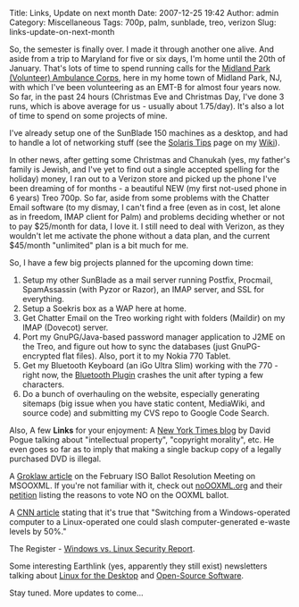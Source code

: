 Title: Links, Update on next month
Date: 2007-12-25 19:42
Author: admin
Category: Miscellaneous
Tags: 700p, palm, sunblade, treo, verizon
Slug: links-update-on-next-month

So, the semester is finally over. I made it through another one alive.
And aside from a trip to Maryland for five or six days, I'm home until
the 20th of January. That's lots of time to spend running calls for the
[Midland Park (Volunteer) Ambulance
Corps](http://www.midlandparkambulance.com/), here in my home town of
Midland Park, NJ, with which I've been volunteering as an EMT-B for
almost four years now. So far, in the past 24 hours (Christmas Eve and
Christmas Day, I've done 3 runs, which is above average for us - usually
about 1.75/day). It's also a lot of time to spend on some projects of
mine.

I've already setup one of the SunBlade 150 machines as a desktop, and
had to handle a lot of networking stuff (see the [Solaris
Tips](http://www.jasonantman.com/wiki/index.php/Solaris_Tips) page on my
[Wiki](http://www.jasonantman.com)).

In other news, after getting some Christmas and Chanukah (yes, my
father's family is Jewish, and I've yet to find out a single accepted
spelling for the holiday) money, I ran out to a Verizon store and picked
up the phone I've been dreaming of for months - a beautiful NEW (my
first not-used phone in 6 years) Treo 700p. So far, aside from some
problems with the Chatter Email software (to my dismay, I can't find a
free (even as in cost, let alone as in freedom, IMAP client for Palm)
and problems deciding whether or not to pay $25/month for data, I love
it. I still need to deal with Verizon, as they wouldn't let me activate
the phone without a data plan, and the current $45/month "unlimited"
plan is a bit much for me.

So, I have a few big projects planned for the upcoming down time:

1.  Setup my other SunBlade as a mail server running Postfix, Procmail,
    SpamAssassin (with Pyzor or Razor), an IMAP server, and SSL for
    everything.
2.  Setup a Soekris box as a WAP here at home.
3.  Get Chatter Email on the Treo working right with folders (Maildir)
    on my IMAP (Dovecot) server.
4.  Port my GnuPG/Java-based password manager application to J2ME on the
    Treo, and figure out how to sync the databases (just GnuPG-encrypted
    flat files). Also, port it to my Nokia 770 Tablet.
5.  Get my Bluetooth Keyboard (an iGo Ultra Slim) working with the 770 -
    right now, the [Bluetooth
    Plugin](http://770.fs-security.com/maemo-bt-plugin/) crashes the
    unit after typing a few characters.
6.  Do a bunch of overhauling on the website, especially generating
    sitemaps (big issue when you have static content, MediaWiki, and
    source code) and submitting my CVS repo to Google Code Search.

Also, A few **Links** for your
enjoyment:
A [New York Times
blog](http://pogue.blogs.nytimes.com/2007/12/20/the-generational-divide-in-copyright-morality/)
by David Pogue talking about "intellectual property", "copyright
morality", etc. He even goes so far as to imply that making a single
backup copy of a legally purchased DVD is illegal.

A [Groklaw
article](http://www.groklaw.net/article.php?story=20071211055139790&mode=nested)
on the February ISO Ballot Resolution Meeting on MSOOXML. If you're not
familiar with it, check out [noOOXML.org](http://www.noooxml.org/) and
their [petition](http://www.noooxml.org/petition) listing the reasons to
vote NO on the OOXML ballot.

A [CNN
article](http://www.cnn.com/2007/WORLD/asiapcf/12/03/eco.myth.ewaste/index.html)
stating that it's true that "Switching from a Windows-operated computer
to a Linux-operated one could slash computer-generated e-waste levels by
50%."

The Register - [Windows vs. Linux Security
Report](http://www.theregister.co.uk/security/security_report_windows_vs_linux/).

Some interesting Earthlink (yes, apparently they still exist)
newsletters talking about [Linux for the
Desktop](http://www.earthlink.net/elink/issue136/infocus.html) and
[Open-Source
Software](http://www.earthlink.net/elink/issue96/focus_archive.html).

Stay tuned. More updates to come...

